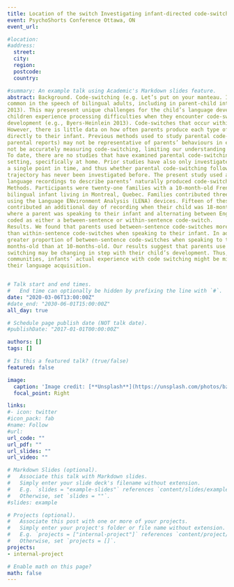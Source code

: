 ```yaml
---
title: Location of the switch Investigating infant-directed code-switching in the speech of bilingual parents
event: PsychoShorts Conference Ottawa, ON
event_url: 

#location: 
#address:
  street: 
  city: 
  region: 
  postcode: 
  country: 

#summary: An example talk using Academic's Markdown slides feature.
abstract: Background. Code-switching (e.g. Let’s put on your manteau. It’s cold dehors.) is
common in the speech of bilingual adults, including in parent-child interactions (Byers-Heinlein,
2013). This may present unique challenges for the child’s language development. Bilingual
children experience processing difficulties when they encounter code-switching (Byers-Heinlein et al., 2017; Potter et al., 2019), and high rates of code-switching may also slow their vocabulary
development (e.g., Byers-Heinlein 2013). Code-switches that occur within a single sentence (e.g. Let’s read un livre.) have been found to be especially disruptive to language processing, compared to code-switches across a sentence boundary (e.g. Let’s read a book. Veux-tu lire ce livre?) (Byers-Heinlein et al., 2017).
However, there is little data on how often parents produce each type of code-switch when talking
directly to their infant. Previous methods used to study parental code-switching behaviours (e.g.
parental reports) may not be representative of parents’ behaviours in everyday life and they may
not be accurately measuring code-switching, limiting our understanding of this phenomenon.
To date, there are no studies that have examined parental code-switching in a naturalistic
setting, specifically at home. Prior studies have also only investigated parental code-switching at
a single point in time, and thus whether parental code-switching follows a developmental
trajectory has never been investigated before. The present study used an archival dataset of home
language recordings to describe parents’ naturally produced code-switching.
Methods. Participants were twenty-one families with a 10-month-old French-English
bilingual infant living in Montreal, Quebec. Families contributed three days of home recordings
using the Language ENvironment Analysis (LENA) devices. Fifteen of these families
contributed an additional day of recording when their child was 18-months-old. Each instance
where a parent was speaking to their infant and alternating between English and French, was
coded as either a between-sentence or within-sentence code-switch.
Results. We found that parents used between-sentence code-switches more frequently
than within-sentence code-switches when speaking to their infant. In addition, parents used a
greater proportion of between-sentence code-switches when speaking to their child at 18-
months-old than at 10-months-old. Our results suggest that parents use the least disruptive type of code-switch for their child’s comprehension. Moreover, as children grow parents’ code-
switching may be changing in step with their child’s development. Thus, at least in some
communities, infants’ actual experience with code switching might be minimally disruptive to
their language acquisition.


# Talk start and end times.
#   End time can optionally be hidden by prefixing the line with `#`.
date: "2020-03-06T13:00:00Z"
#date_end: "2030-06-01T15:00:00Z"
all_day: true

# Schedule page publish date (NOT talk date).
#publishDate: "2017-01-01T00:00:00Z"

authors: []
tags: []

# Is this a featured talk? (true/false)
featured: false

image:
  caption: 'Image credit: [**Unsplash**](https://unsplash.com/photos/bzdhc5b3Bxs)'
  focal_point: Right

links:
#- icon: twitter
#icon_pack: fab
#name: Follow
#url: 
url_code: ""
url_pdf: ""
url_slides: ""
url_video: ""

# Markdown Slides (optional).
#   Associate this talk with Markdown slides.
#   Simply enter your slide deck's filename without extension.
#   E.g. `slides = "example-slides"` references `content/slides/example-slides.md`.
#   Otherwise, set `slides = ""`.
#slides: example

# Projects (optional).
#   Associate this post with one or more of your projects.
#   Simply enter your project's folder or file name without extension.
#   E.g. `projects = ["internal-project"]` references `content/project/deep-learning/index.md`.
#   Otherwise, set `projects = []`.
projects:
- internal-project

# Enable math on this page?
math: false
---
```

